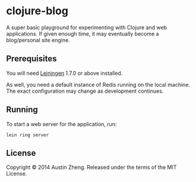 # clojure-blog

A super basic playground for experimenting with Clojure and web applications. If given enough time, it may eventually become a blog/personal site engine.

## Prerequisites

You will need [Leiningen][1] 1.7.0 or above installed.

As well, you need a default instance of Redis running on the local machine. The exact configuration may change as development continues.

[1]: https://github.com/technomancy/leiningen

## Running

To start a web server for the application, run:

    lein ring server

## License

Copyright © 2014 Austin Zheng. Released under the terms of the MIT License.
